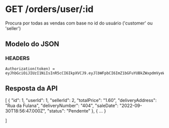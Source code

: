 # GET /orders/user/:id

Procura por todas as vendas com base no id do usuário ('customer' ou 'seller')

## Modelo do JSON

  ### HEADERS

    Authorization(token) = eyJhbGciOiJIUzI1NiIsInR5cCI6IkpXVCJ9.eyJlbWFpbCI6ImZ1bGFuYUBkZWxpdmVyeWFwcC5jb20iLCJuYW1lIjoiRnVsYW5hIFBlcmVpcmEiLCJpYXQiOjE2NjM5NDkwNTl9.qwcWa_tW0ZSoU7CJXK_WlLIwO2qNoukpoc2vsAKc3V4


## Resposta da API

  [
    {
      "id": 1,
      "userId": 1,
      "sellerId": 2,
      "totalPrice": "1.60",
      "deliveryAddress": "Rua da Fulana",
      "deliveryNumber": "404",
      "saleDate": "2022-09-30T18:56:47.000Z",
      "status": "Pendente"
    },
    {
      ...
    }

  ]